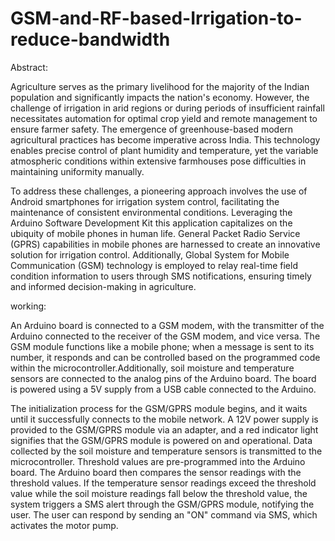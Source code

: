 # GSM-and-RF-based-Irrigation-to-reduce-bandwidth
Abstract:

Agriculture serves as the primary livelihood for the majority of the Indian population and significantly 
impacts the nation's economy. However, the challenge of irrigation in arid regions or during periods of 
insufficient rainfall necessitates automation for optimal crop yield and remote management to ensure farmer safety.
The emergence of greenhouse-based modern agricultural practices has become imperative across India. This technology 
enables precise control of plant humidity and temperature, yet the variable atmospheric conditions within extensive
farmhouses pose difficulties in maintaining uniformity manually.

To address these challenges, a pioneering approach involves the use of Android
smartphones for irrigation system control, facilitating the maintenance of consistent
environmental conditions. Leveraging the Arduino Software Development Kit this application
capitalizes on the ubiquity of mobile phones in human life. General Packet Radio Service (GPRS)
capabilities in mobile phones are harnessed to create an innovative solution for irrigation control. Additionally, 
Global System for Mobile Communication (GSM) technology is employed to relay real-time field condition information to users
through SMS notifications, ensuring timely and informed decision-making in agriculture.

working:

An Arduino board is connected to a GSM modem, with the transmitter of the Arduino connected to the receiver of the GSM modem, and vice versa. 
The GSM module functions like a mobile phone; when a message is sent to its number, it responds and can be controlled based on the programmed 
code within the microcontroller.Additionally, soil moisture and temperature sensors are connected to the analog pins of the Arduino board.
The board is powered using a 5V supply from a USB cable connected to the Arduino.

The initialization process for the GSM/GPRS module begins, and it waits until it successfully connects to the mobile network.
A 12V power supply is provided to the GSM/GPRS module via an adapter, and a red indicator light signifies that the GSM/GPRS module is powered on and operational.
Data collected by the soil moisture and temperature sensors is transmitted to the microcontroller. Threshold values are pre-programmed into the Arduino board.
The Arduino board then compares the sensor readings with the threshold values. If the temperature sensor readings exceed the threshold value while the 
soil moisture readings fall below the threshold value, the system triggers a SMS alert through the GSM/GPRS module, notifying the user. The user can 
respond by sending an "ON" command via SMS, which activates the motor pump.
